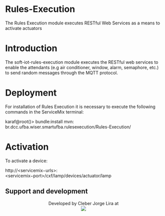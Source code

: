 # Rules-Execution
The Rules Execution module executes RESTful Web Services as a means to activate actuators 

# Introduction
The soft-iot-rules-execution module executes the RESTful web services to enable the attendants (e.g air conditioner, window, alarm, semaphore, etc.) to send random messages through the MQTT protocol.

# Deployment
For installation of Rules Execution it is necessary to execute the following commands in the ServiceMix terminal:


karaf@root()> bundle:install mvn: br.dcc.ufba.wiser.smartufba.rulesexecution/Rules-Execution/

# Activation

To activate a device:

http://<servicemix−urls>:<servicemix−port>/cxf/lamp/devices/actuator/lamp


## Support and development

<p align="center">
	Developed by Cleber Jorge Lira at </br>
  <img src="https://wiki.dcc.ufba.br/pub/SmartUFBA/ProjectLogo/wiserufbalogo.jpg"/>
</p>


